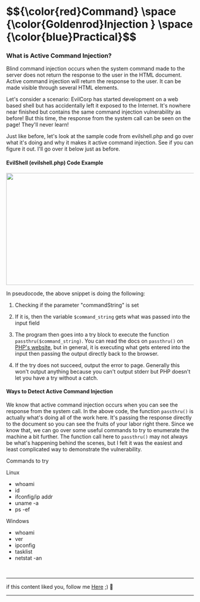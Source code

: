 <h1>$${\color{red}Command} \space {\color{Goldenrod}Injection } \space {\color{blue}Practical}$$</h1>

### What is Active Command Injection?

Blind command injection occurs when the system command made to the server does not return the response to the user in the HTML document.  Active command injection will return the response to the user.  It can be made visible through several HTML elements. 

Let's consider a scenario: EvilCorp has started development on a web based shell but has accidentally left it exposed to the Internet.  It's nowhere near finished but contains the same command injection vulnerability as before!  But this time, the response from the system call can be seen on the page!  They'll never learn!

Just like before, let's look at the sample code from evilshell.php and go over what it's doing and why it makes it active command injection.  See if you can figure it out.  I'll go over it below just as before.

#### EvilShell (evilshell.php) Code Example

<p align="center">
<img src="https://github.com/4bo4yman/Web-Application-Penetration-Testing/assets/156849852/3065d368-17f0-4450-87be-aeb5b1d90623" height="300px" width="600px">
</p> 


In pseudocode, the above snippet is doing the following:

1. Checking if the parameter "commandString" is set

2. If it is, then the variable ```$command_string``` gets what was passed into the input field

3. The program then goes into a try block to execute the function ```passthru($command_string)```.  You can read the docs on ```passthru()``` on [PHP's website](https://www.php.net/manual/en/function.passthru.php), but in general, it is executing what gets entered into the input then passing the output directly back to the browser.

4. If the try does not succeed, output the error to page.  Generally this won't output anything because you can't output stderr but PHP doesn't let you have a try without a catch.

#### Ways to Detect Active Command Injection

We know that active command injection occurs when you can see the response from the system call.  In the above code, the function ```passthru()``` is actually what's doing all of the work here.  It's passing the response directly to the document so you can see the fruits of your labor right there.  Since we know that, we can go over some useful commands to try to enumerate the machine a bit further.  The function call here to ```passthru()``` may not always be what's happening behind the scenes, but I felt it was the easiest and least complicated way to demonstrate the vulnerability.  

Commands to try

Linux

  * whoami
  * id
  * ifconfig/ip addr
  * uname -a
  * ps -ef

Windows

  * whoami
  * ver
  * ipconfig
  * tasklist
  * netstat -an


<br>

******
if this content liked you, follow me [Here](https://github.com/4bo4yman) ;) :tada:
*****
